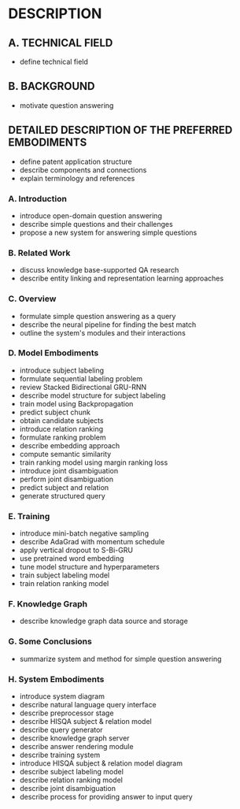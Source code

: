 # DESCRIPTION

## A. TECHNICAL FIELD

- define technical field

## B. BACKGROUND

- motivate question answering

## DETAILED DESCRIPTION OF THE PREFERRED EMBODIMENTS

- define patent application structure
- describe components and connections
- explain terminology and references

### A. Introduction

- introduce open-domain question answering
- describe simple questions and their challenges
- propose a new system for answering simple questions

### B. Related Work

- discuss knowledge base-supported QA research
- describe entity linking and representation learning approaches

### C. Overview

- formulate simple question answering as a query
- describe the neural pipeline for finding the best match
- outline the system's modules and their interactions

### D. Model Embodiments

- introduce subject labeling
- formulate sequential labeling problem
- review Stacked Bidirectional GRU-RNN
- describe model structure for subject labeling
- train model using Backpropagation
- predict subject chunk
- obtain candidate subjects
- introduce relation ranking
- formulate ranking problem
- describe embedding approach
- compute semantic similarity
- train ranking model using margin ranking loss
- introduce joint disambiguation
- perform joint disambiguation
- predict subject and relation
- generate structured query

### E. Training

- introduce mini-batch negative sampling
- describe AdaGrad with momentum schedule
- apply vertical dropout to S-Bi-GRU
- use pretrained word embedding
- tune model structure and hyperparameters
- train subject labeling model
- train relation ranking model

### F. Knowledge Graph

- describe knowledge graph data source and storage

### G. Some Conclusions

- summarize system and method for simple question answering

### H. System Embodiments

- introduce system diagram
- describe natural language query interface
- describe preprocessor stage
- describe HISQA subject & relation model
- describe query generator
- describe knowledge graph server
- describe answer rendering module
- describe training system
- introduce HISQA subject & relation model diagram
- describe subject labeling model
- describe relation ranking model
- describe joint disambiguation
- describe process for providing answer to input query

